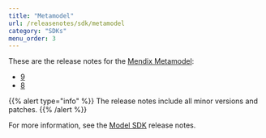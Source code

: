 ```yaml
---
title: "Metamodel"
url: /releasenotes/sdk/metamodel
category: "SDKs"
menu_order: 3
---
```


These are the release notes for the [Mendix Metamodel](/apidocs-mxsdk/mxsdk/understanding-the-metamodel):

* [9](metamodel-9)
* [8](metamodel-8)

{{% alert type="info" %}}
The release notes include all minor versions and patches.
{{% /alert %}}

For more information, see the [Model SDK](model-sdk) release notes.

